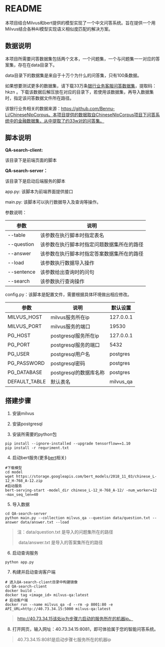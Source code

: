 # README

本项目结合Milvus和bert提供的模型实现了一个中文问答系统。旨在提供一个用Milvus结合各种AI模型实现语义相似度匹配的解决方案。

## 数据说明

本项目所需要问答数据集包括两个文本，一个问题集，一个与问题集一一对应的答案集，存在在data目录下。

data目录下的数据集是来自于十万个为什么的问答集，只有100条数据。

如果想要测试更多的数据集，请下载33万条[银行业务客服问答数据集](https://pan.baidu.com/s/1g-vMh05sDRv1EBZN6X7Qxw)，提取码：hkzn 。下载该数据后解压放在对应的目录下，若使用该数据集，再导入数据集时，指定该问答数据文件所在路径。

该银行业务相关的数据来源：https://github.com/Bennu-Li/ChineseNlpCorpus。本项目提供的数据取自ChineseNlpCorpus项目下问答系统中的金融数据集，从中提取了约33w对的问答集。

## 脚本说明

**QA-search-client:**

该目录下是前端页面的脚本

**QA-search-server：**

该目录下是启动后端服务的脚本

app.py: 该脚本为前端界面提供接口

main.py: 该脚本可以执行数据导入及查询等操作。

参数说明：

| 参数       | 说明                                       |
| ---------- | ------------------------------------------ |
| --table    | 该参数在执行脚本时指定表名                 |
| --question | 该参数在执行脚本时指定问题数据集所在的路径 |
| --answer   | 该参数在执行脚本时指定答案数据集所在的路径 |
| --load     | 该参数执行数据导入操作                     |
| --sentence | 该参数给出查询时的问句                     |
| --search   | 该参数执行查询操作                         |

config.py：该脚本是配置文件，需要根据具体环境做出相应修改。

| 参数          | 说明                   | 默认设置  |
| ------------- | ---------------------- | --------- |
| MILVUS_HOST   | milvus服务所在ip       | 127.0.0.1 |
| MILVUS_PORT   | milvus服务的端口       | 19530     |
| PG_HOST       | postgresql服务所在ip   | 127.0.0.1 |
| PG_PORT       | postgresql服务的端口   | 5432      |
| PG_USER       | postgresql用户名       | postgres  |
| PG_PASSWORD   | postgresql密码         | postgres  |
| PG_DATABASE   | postgresql的数据库名称 | postgres  |
| DEFAULT_TABLE | 默认表名               | milvus_qa |

## 搭建步骤

1. 安装milvus

2. 安装postgresql

3. 安装所需要的python包

```shell
pip install --ignore-installed --upgrade tensorflow==1.10
pip install -r requriment.txt
```

4. 启动bert服务(更多[bert](https://github.com/hanxiao/bert-as-service#building-a-qa-semantic-search-engine-in-3-minutes)相关)

```shell
#下载模型
cd model
wget https://storage.googleapis.com/bert_models/2018_11_03/chinese_L-12_H-768_A-12.zip
#启动服务
bert-serving-start -model_dir chinese_L-12_H-768_A-12/ -num_worker=12 -max_seq_len=40
```

5. 导入数据

```shell
cd QA-search-server
python main.py --collection milvus_qa --question data/question.txt --answer data/answer.txt --load
```

> 注：data/question.txt 是导入的问题集所在的路径
>
> ​        data/answer.txt 是导入的答案集所在的路径

6. 启动查询服务

```shell
python app.py
```

7. 构建并启动查询客户端

```shell
# 进入QA-search-client目录中构建镜像
cd QA-search-client
docker build .
docker tag <image_id> milvus-qa:latest
# 启动客户端
docker run --name milvus_qa -d --rm -p 8001:80 -e API_URL=http://40.73.34.15:5000 milvus-qa:latest
```

> http://40.73.34.15该处ip为步骤六启动的服务所在的机器ip。

8. 打开网页，输入网址：40.73.34.15:8081，即可体验属于您的智能问答系统。

> 40.73.34.15:8081是启动步骤七服务所在的机器ip
